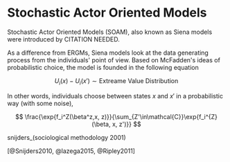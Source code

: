 # Stochastic Actor Oriented Models

Stochastic Actor Oriented Models (SOAM), also known as Siena models were introduced by CITATION NEEDED.

As a difference from ERGMs, Siena models look at the data generating process from the individuals' point of view. Based on McFadden's ideas of probabilistic choice, the model is founded in the following equation

$$
U_i(x) - U_i(x') \sim \mbox{Extreame Value Distribution}
$$

In other words, individuals choose between states $x$ and $x'$ in a probabilistic way (with some noise),  

$$
\frac{\exp{f_i^Z(\beta^z,x, z)}}{\sum_{Z'\in\mathcal{C}}\exp{f_i^{Z}(\beta, x, z')}}
$$

snijders_(sociological methodology 2001)

[@Snijders2010, @lazega2015, @Ripley2011]
